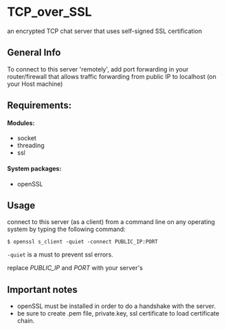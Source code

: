 # TCP_over_SSL
an encrypted TCP chat server that uses self-signed SSL certification

## General Info
To connect to this server 'remotely', add port forwarding in your router/firewall
that allows traffic forwarding from public IP to localhost (on your Host machine)

## Requirements:
#### Modules:
* socket
* threading
* ssl
#### System packages:
* openSSL

## Usage
connect to this server (as a client) from
a command line on any operating system by
typing the following command:

`$ openssl s_client -quiet -connect PUBLIC_IP:PORT`

`-quiet` is a must to prevent ssl errors.

replace *PUBLIC_IP* and *PORT* with your server's

## Important notes
* openSSL must be installed in order to do a handshake with the server.
* be sure to create .pem file, private.key, ssl certificate to
load certificate chain.
